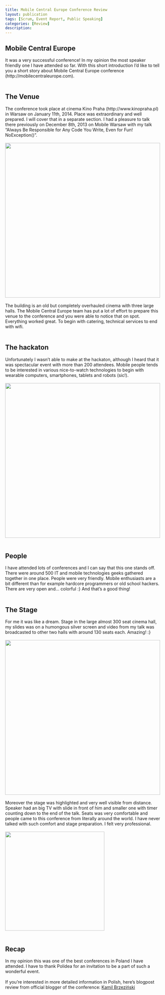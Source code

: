 ```yaml
---
title: Mobile Central Europe Conference Review
layout: publication
tags: [Scrum, Event Report, Public Speaking]
categories: [Review]
description:
---
```


<h2>Mobile Central Europe</h2>It was a very successful conference! In my opinion the most speaker friendly one I have attended so far. With this short introduction I’d like to tell you a short story about Mobile Central Europe conference (http://mobilecentraleurope.com).<br />
<br />
<h2>The Venue</h2>The conference took place at cinema Kino Praha (http://www.kinopraha.pl) in Warsaw on January 11th, 2014. Place was extraordinary and well prepared. I will cover that in a separate section. I had a pleasure to talk there previously on December 8th, 2013 on Mobile Warsaw with my talk “Always Be Responsible for Any Code You Write, Even for Fun! NoException()”.<br />
<br />
<img src="https://lh5.googleusercontent.com/_7YXgzfbywQVPZ2JvHWUSy_Zcyp9XSVjRHgxEdGU4Xa9RnLXh3QM9QbZ_a0Qp0QPIQMFkTTJD9tAn-wYtP9gN39Drce5lMdJiJG_1ABbqNtGBEEpphMQEbgpJA" style="width: 500px;" /><br />
<br />
The building is an old but completely overhauled cinema with three large halls. The Mobile Central Europe team has put a lot of effort to prepare this venue to the conference and you were able to notice that on spot. Everything worked great. To begin with catering, technical services to end with wifi.<br />
<br />
<h2>The hackaton</h2>Unfortunately I wasn’t able to make at the hackaton, although I heard that it was spectacular event with more than 200 attendees. Mobile people tends to be interested in various nice-to-watch technologies to begin with wearable computers, smartphones, tablets and robots (sic!).<br />
<br />
<img src="https://lh3.googleusercontent.com/elyfFvRlNFamyhPSBM3wyVhAVZAoXjeCmg-XHg72LPFsSBRUofepbRnDRVRUpxMiE9jxx23pZMuHuJjbvZJstaNSCXtvWEbP6RqCgDN6Fk9wL46yJdSAgTBqBA" style="width: 500px;" /><br />
<br />
<h2>People</h2>I have attended lots of conferences and I can say that this one stands off. There were around 500 IT and mobile technologies geeks gathered together in one place. People were very friendly. Mobile enthusiasts are a bit different than for example hardcore programmers or old school hackers. There are very open and… colorful :} And that’s a good thing!<br />
<br />
<h2>The Stage</h2>For me it was like a dream. Stage in the large almost 300 seat cinema hall, my slides was on a humongous silver screen and video from my talk was broadcasted to other two halls with around 130 seats each. Amazing! :}<br />
<br />
<img src="https://lh6.googleusercontent.com/XDXJ1Kej_SEVCobS_vDW-zibofrHO0Xuq3EGesOAmoh9L_63twVPPqnDgwv3UinyUqDwSFASO9tpmX4ZMZVpRgRka2nYRnKJgQ31qzlxu9scSm--VSEdvBA1zQ" style="width: 500px;" /><br />
<br />
Moreover the stage was highlighted and very well visible from distance. Speaker had an big TV with slide in front of him and smaller one with timer counting down to the end of the talk. Seats was very comfortable and people came to this conference from literally around the world. I have never talked with such comfort and stage preparation. I felt very professional.<br />
<br />
<img style="width: 320px;" src="https://lh3.googleusercontent.com/c0Cw9qweHv-HRNIywU9zAuDVk7g2G6iA2v-URwB8exuwyRGDRRQCYnmk4_JCASSh0IWBoUFrcruQNLKRmTG3Ygxx-sg7H58H3bxSGa84qRsJlL0ul6xjOj24Jw" style="width: 500px;" /><br />
<br />
<h2>Recap</h2>In my opinion this was one of the best conferences in Poland I have attended. I have to thank Polidea for an invitation to be a part of such a wonderful event.<br />
<br />
If you’re interested in more detailed information in Polish, here’s blogpost review from official blogger of the conference: <a href="http://metroblog.pl/2014/01/mobile-central-europe-od-programistow-dla-programistow/">Kamil Brzeziński</a><br />
